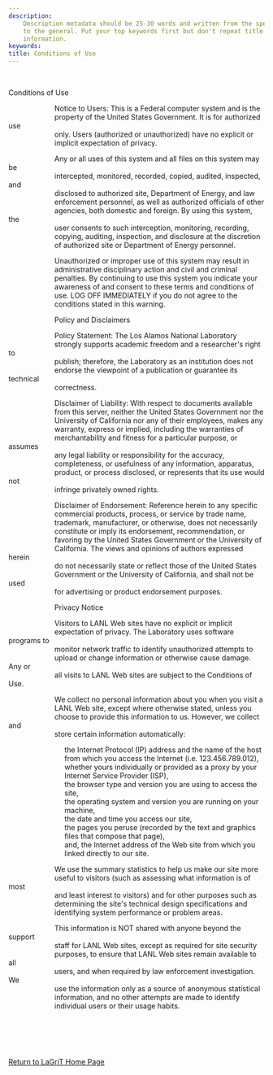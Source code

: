 ```yaml
---
description: 
    Description metadata should be 25-30 words and written from the specific
    to the general. Put your top keywords first but don't repeat title
    information.
keywords:  
title: Conditions of Use
---
```




 

 

Conditions of Use

                       Notice to Users: This is a Federal computer
system and is the\
                       property of the United States Government. It is
for authorized use\
                       only. Users (authorized or unauthorized) have no
explicit or\
                       implicit expectation of privacy.

                       Any or all uses of this system and all files on
this system may be\
                       intercepted, monitored, recorded, copied,
audited, inspected, and\
                       disclosed to authorized site, Department of
Energy, and law\
                       enforcement personnel, as well as authorized
officials of other\
                       agencies, both domestic and foreign. By using
this system, the\
                       user consents to such interception, monitoring,
recording,\
                       copying, auditing, inspection, and disclosure at
the discretion\
                       of authorized site or Department of Energy
personnel.

                       Unauthorized or improper use of this system may
result in\
                       administrative disciplinary action and civil and
criminal\
                       penalties. By continuing to use this system you
indicate your\
                       awareness of and consent to these terms and
conditions of\
                       use. LOG OFF IMMEDIATELY if you do not agree to
the\
                       conditions stated in this warning.

                       Policy and Disclaimers

                       Policy Statement: The Los Alamos National
Laboratory\
                       strongly supports academic freedom and a
researcher's right to\
                       publish; therefore, the Laboratory as an
institution does not\
                       endorse the viewpoint of a publication or
guarantee its technical\
                       correctness.

                       Disclaimer of Liability: With respect to
documents available\
                       from this server, neither the United States
Government nor the\
                       University of California nor any of their
employees, makes any\
                       warranty, express or implied, including the
warranties of\
                       merchantability and fitness for a particular
purpose, or assumes\
                       any legal liability or responsibility for the
accuracy,\
                       completeness, or usefulness of any information,
apparatus,\
                       product, or process disclosed, or represents that
its use would not\
                       infringe privately owned rights.

                       Disclaimer of Endorsement: Reference herein to
any specific\
                       commercial products, process, or service by trade
name,\
                       trademark, manufacturer, or otherwise, does not
necessarily\
                       constitute or imply its endorsement,
recommendation, or\
                       favoring by the United States Government or the
University of\
                       California. The views and opinions of authors
expressed herein\
                       do not necessarily state or reflect those of the
United States\
                       Government or the University of California, and
shall not be used\
                       for advertising or product endorsement purposes.

                       Privacy Notice

                       Visitors to LANL Web sites have no explicit or
implicit\
                       expectation of privacy. The Laboratory uses
software programs to\
                       monitor network traffic to identify unauthorized
attempts to\
                       upload or change information or otherwise cause
damage. Any or\
                       all visits to LANL Web sites are subject to the
Conditions of Use.

                       We collect no personal information about you when
you visit a\
                       LANL Web site, except where otherwise stated,
unless you\
                       choose to provide this information to us.
However, we collect and\
                       store certain information automatically:

                            the Internet Protocol (IP) address and the
name of the host\
                            from which you access the Internet (i.e.
123.456.789.012),\
                            whether yours individually or provided as a
proxy by your\
                            Internet Service Provider (ISP),\
                            the browser type and version you are using
to access the\
                            site,\
                            the operating system and version you are
running on your\
                            machine,\
                            the date and time you access our site,\
                            the pages you peruse (recorded by the text
and graphics\
                            files that compose that page),\
                            and, the Internet address of the Web site
from which you\
                            linked directly to our site.

                       We use the summary statistics to help us make our
site more\
                       useful to visitors (such as assessing what
information is of most\
                       and least interest to visitors) and for other
purposes such as\
                       determining the site's technical design
specifications and\
                       identifying system performance or problem areas.

                       This information is NOT shared with anyone beyond
the support\
                       staff for LANL Web sites, except as required for
site security\
                       purposes, to ensure that LANL Web sites remain
available to all\
                       users, and when required by law enforcement
investigation. We\
                       use the information only as a source of anonymous
statistical\
                       information, and no other attempts are made to
identify\
                       individual users or their usage habits.\
 

 

 

 


[Return to LaGriT Home Page](index.md)

 



